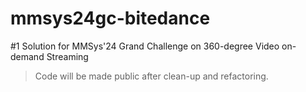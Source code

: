 # mmsys24gc-bitedance
#1 Solution for MMSys'24 Grand Challenge on 360-degree Video on-demand Streaming

> Code will be made public after clean-up and refactoring.
